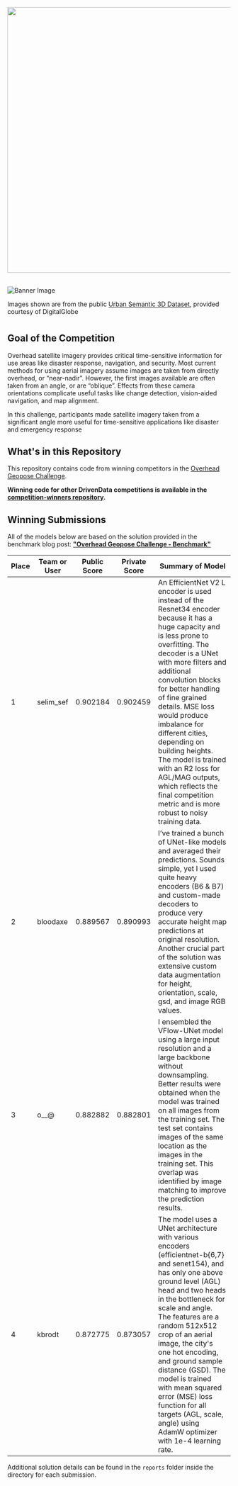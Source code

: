 [<img src='https://s3.amazonaws.com/drivendata-public-assets/logo-white-blue.png' width='600'>](https://www.drivendata.org/)
<br><br>

![Banner Image](https://drivendata-public-assets.s3.amazonaws.com/geopose-homepage.png)
<figcaption>Images shown are from the public <a href="https://ieee-dataport.org/open-access/urban-semantic-3d-dataset">Urban Semantic 3D Dataset</a>, provided courtesy of DigitalGlobe</figcaption>

# <Overhead Geopose Challenge>

## Goal of the Competition

Overhead satellite imagery provides critical time-sensitive information for use areas like disaster response, navigation, and security. Most current methods for using aerial imagery assume images are taken from directly overhead, or “near-nadir”. However, the first images available are often taken from an angle, or are “oblique”. Effects from these camera orientations complicate useful tasks like change detection, vision-aided navigation, and map alignment.

In this challenge, participants made satellite imagery taken from a significant angle more useful for time-sensitive applications like disaster and emergency response

## What's in this Repository

This repository contains code from winning competitors in the [Overhead Geopose Challenge](https://www.drivendata.org/competitions/78/overhead-geopose-challenge/).

**Winning code for other DrivenData competitions is available in the [competition-winners repository](https://github.com/drivendataorg/competition-winners).**

## Winning Submissions

All of the models below are based on the solution provided in the benchmark blog post: **["Overhead Geopose Challenge - Benchmark"](https://www.drivendata.co/blog/overhead-geopose-benchmark/)**

| Place | Team or User | Public Score | Private Score | Summary of Model                                                                                                                                                                                                                                                                                                                                                                                                                                                                                    |
| ----- | ------------ | ------------ | ------------- | --------------------------------------------------------------------------------------------------------------------------------------------------------------------------------------------------------------------------------------------------------------------------------------------------------------------------------------------------------------------------------------------------------------------------------------------------------------------------------------------------- |
| 1     | selim_sef    | 0.902184     | 0.902459      | An EfficientNet V2 L encoder is used instead of the Resnet34 encoder because it has a huge capacity and is less prone to overfitting. The decoder is a UNet with more filters and additional convolution blocks for better handling of fine grained details. MSE loss would produce imbalance for different cities, depending on building heights. The model is trained with an R2 loss for AGL/MAG outputs, which reflects the final competition metric and is more robust to noisy training data. |
| 2     | bloodaxe     | 0.889567     | 0.890993      | I’ve trained a bunch of UNet-like models and averaged their predictions. Sounds simple, yet I used quite heavy encoders (B6 & B7) and custom-made decoders to produce very accurate height map predictions at original resolution. Another crucial part of the solution was extensive custom data augmentation for height, orientation, scale, gsd, and image RGB values.                                                                                                                           |
| 3     | o__@         | 0.882882     | 0.882801      | I ensembled the VFlow-UNet model using a large input resolution and a large backbone without downsampling. Better results were obtained when the model was trained on all images from the training set. The test set contains images of the same location as the images in the training set. This overlap was identified by image matching to improve the prediction results.                                                                                                                       |
| 4     | kbrodt       | 0.872775     | 0.873057      | The model uses a UNet architecture with various encoders (efficientnet-b{6,7} and senet154), and has only one above ground level (AGL) head and two heads in the bottleneck for scale and angle. The features are a random 512x512 crop of an aerial image, the city's one hot encoding, and ground sample distance (GSD). The model is trained with mean squared error (MSE) loss function for all targets (AGL, scale, angle) using AdamW optimizer with 1e-4 learning rate.                      |


Additional solution details can be found in the `reports` folder inside the directory for each submission.


